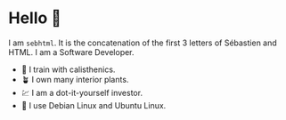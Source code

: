 
# Hello :wave:

I am `sebhtml`. It is the concatenation of the first 3 letters of Sébastien and HTML.
I am a Software Developer.

- :monkey: I train with calisthenics.
- :potted_plant: I own many interior plants.
- :chart: I am a dot-it-yourself investor.
- :penguin: I use Debian Linux and Ubuntu Linux.

